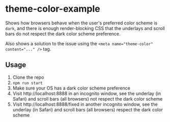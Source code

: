 # theme-color-example

Shows how browsers behave when the user's preferred color scheme is <code>dark</code>, and there is enough render-blocking CSS that the underlays and scroll bars do not respect the dark color scheme preference.

Also shows a solution to the issue using the `<meta name="theme-color" content="..." />` tag.

## Usage

1. Clone the repo
2. `npm run start`
3. Make sure your OS has a dark color scheme preference
4. Visit http://localhost:8888 in an incognito window, see the underlay (in Safari) and scroll bars (all browsers) not respect the dark color scheme
5. Visit http://localhost:8888/fixed in another incognito window, see the underlay (in Safari) and scroll bars (all browsers) respect the dark color scheme
